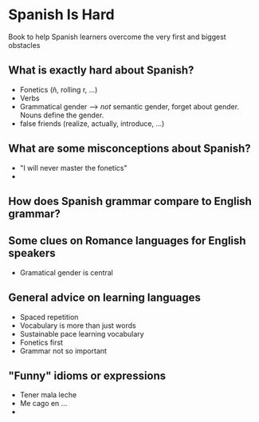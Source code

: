 # Spanish Is Hard
Book to help Spanish learners overcome the very first and biggest obstacles

## What is exactly hard about Spanish?

 - Fonetics (ñ, rolling r, ...)
 - Verbs
 - Grammatical gender --> *not* semantic gender, forget about gender. Nouns define the gender.
 - false friends (realize, actually, introduce, ...)

## What are some misconceptions about Spanish?

 - "I will never master the fonetics"
 - 

## How does Spanish grammar compare to English grammar?


## Some clues on Romance languages for English speakers

 - Gramatical gender is central

## General advice on learning languages

 - Spaced repetition
 - Vocabulary is more than just words
 - Sustainable pace learning vocabulary
 - Fonetics first
 - Grammar not so important


## "Funny" idioms or expressions

- Tener mala leche
- Me cago en ...
- 
